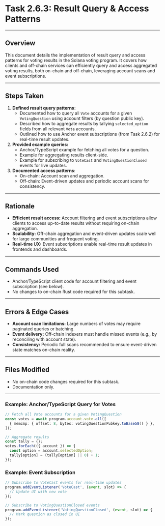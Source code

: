 # Task 2.6.3: Result Query & Access Patterns

---

## Overview
This document details the implementation of result query and access patterns for voting results in the Solana voting program. It covers how clients and off-chain services can efficiently query and access aggregated voting results, both on-chain and off-chain, leveraging account scans and event subscriptions.

---

## Steps Taken
1. **Defined result query patterns:**
    - Documented how to query all `Vote` accounts for a given `VotingQuestion` using account filters (by question public key).
    - Described how to aggregate results by tallying `selected_option` fields from all relevant `Vote` accounts.
    - Outlined how to use Anchor event subscriptions (from Task 2.6.2) for real-time result updates.
2. **Provided example queries:**
    - Anchor/TypeScript example for fetching all votes for a question.
    - Example for aggregating results client-side.
    - Example for subscribing to `VoteCast` and `VotingQuestionClosed` events for live updates.
3. **Documented access patterns:**
    - On-chain: Account scan and aggregation.
    - Off-chain: Event-driven updates and periodic account scans for consistency.

---

## Rationale
- **Efficient result access:** Account filtering and event subscriptions allow clients to access up-to-date results without requiring on-chain aggregation.
- **Scalability:** Off-chain aggregation and event-driven updates scale well for large communities and frequent voting.
- **Real-time UX:** Event subscriptions enable real-time result updates in frontends and dashboards.

---

## Commands Used
- Anchor/TypeScript client code for account filtering and event subscription (see below).
- No changes to on-chain Rust code required for this subtask.

---

## Errors & Edge Cases
- **Account scan limitations:** Large numbers of votes may require paginated queries or batching.
- **Event delivery:** Off-chain indexers must handle missed events (e.g., by reconciling with account state).
- **Consistency:** Periodic full scans recommended to ensure event-driven state matches on-chain reality.

---

## Files Modified
- No on-chain code changes required for this subtask.
- Documentation only.

---

### Example: Anchor/TypeScript Query for Votes
```ts
// Fetch all Vote accounts for a given VotingQuestion
const votes = await program.account.vote.all([
  { memcmp: { offset: 8, bytes: votingQuestionPubkey.toBase58() } },
]);

// Aggregate results
const tally = {};
votes.forEach(({ account }) => {
  const option = account.selectedOption;
  tally[option] = (tally[option] || 0) + 1;
});
```

### Example: Event Subscription
```ts
// Subscribe to VoteCast events for real-time updates
program.addEventListener('VoteCast', (event, slot) => {
  // Update UI with new vote
});

// Subscribe to VotingQuestionClosed events
program.addEventListener('VotingQuestionClosed', (event, slot) => {
  // Mark question as closed in UI
});
``` 